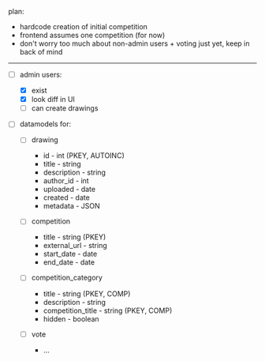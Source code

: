 plan:
- hardcode creation of initial competition
- frontend assumes one competition (for now)
- don't worry too much about non-admin users + voting just yet, keep in back of mind

---

- [ ] admin users:
    - [x] exist
    - [x] look diff in UI
    - [ ] can create drawings

- [ ] datamodels for:

    - [ ] drawing
        - id - int (PKEY, AUTOINC)
        - title - string
        - description - string
        - author_id - int
        - uploaded - date
        - created - date
        - metadata - JSON

    - [ ] competition
        - title - string (PKEY)
        - external_url - string
        - start_date - date
        - end_date - date

    - [ ] competition_category
        - title - string (PKEY, COMP)
        - description - string
        - competition_title - string (PKEY, COMP)
        - hidden - boolean

    - [ ] vote
        - ...
